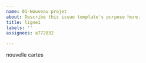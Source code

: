```yaml
---
name: 01-Nouveau projet
about: Describe this issue template's purpose here.
title: ligne1
labels: ''
assignees: a772832

---
```


nouvelle cartes
